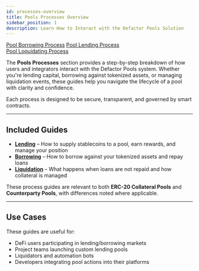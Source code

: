 ```yaml
---
id: processes-overview
title: Pools Processes Overview
sidebar_position: 1
description: Learn How to Interact with the Defactor Pools Solution
---
```


<div style={{ display: 'flex', flexWrap: 'wrap', color: '#eb9f00', gap: '1rem' }}>
  <div style={{
    flex: '1 1 280px',
    display: 'flex',
    flexDirection: 'column',
    rowGap: '1rem',
    alignItems: 'flex-start',
    textDecoration: 'underline',
  }}>
    <a href="pool-borrowing-process" className="pagination-nav__label">Pool Borrowing Process</a>
    <a href="pool-lending-process" className="pagination-nav__label">Pool Lending Process</a>
  </div>

  <div style={{
    flex: '1 1 280px',
    display: 'flex',
    flexDirection: 'column',
    rowGap: '1rem',
    alignItems: 'flex-start',
    textDecoration: 'underline'
  }}>
    <a href="pool-liquidation-process" className="pagination-nav__label">Pool Loquidating Process</a>
  </div>
</div>

The **Pools Processes** section provides a step-by-step breakdown of how users and integrators interact with the Defactor Pools system. Whether you're lending capital, borrowing against tokenized assets, or managing liquidation events, these guides help you navigate the lifecycle of a pool with clarity and confidence.

Each process is designed to be secure, transparent, and governed by smart contracts.

---

## Included Guides

- [**Lending**](pool-lending-process) – How to supply stablecoins to a pool, earn rewards, and manage your position
- [**Borrowing**](pool-borrowing-process) – How to borrow against your tokenized assets and repay loans
- [**Liquidation**](pool-liquidation-process) – What happens when loans are not repaid and how collateral is managed

These process guides are relevant to both **ERC-20 Collateral Pools** and **Counterparty Pools**, with differences noted where applicable.

---

## Use Cases

These guides are useful for:

- DeFi users participating in lending/borrowing markets
- Project teams launching custom lending pools
- Liquidators and automation bots
- Developers integrating pool actions into their platforms
